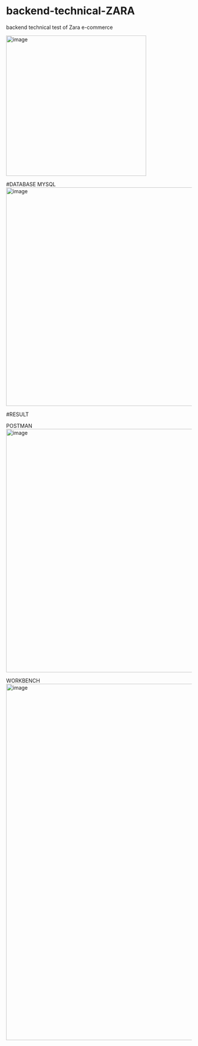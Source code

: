 # backend-technical-ZARA
backend technical test of Zara e-commerce

<img width="380" alt="image" src="https://user-images.githubusercontent.com/116891108/236870073-c1bec28c-7f65-4742-a61a-4d93b31d99c1.png">

#DATABASE MYSQL 
<img width="592" alt="image" src="https://user-images.githubusercontent.com/116891108/236872762-0b8daccc-190d-450d-bc23-ff1a23b819d0.png">



#RESULT

POSTMAN
<img width="659" alt="image" src="https://user-images.githubusercontent.com/116891108/236870655-a34ab246-ed6e-41df-bbfb-789ba2407d96.png">

WORKBENCH
<img width="965" alt="image" src="https://user-images.githubusercontent.com/116891108/236870946-68460f09-52d8-4251-aa14-704c8ef31013.png">
